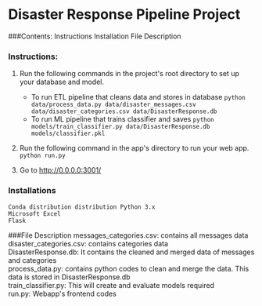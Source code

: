 # Disaster Response Pipeline Project

###Contents:
    Instructions
    Installation
    File Description


### Instructions:
1. Run the following commands in the project's root directory to set up your database and model.

    - To run ETL pipeline that cleans data and stores in database
        `python data/process_data.py data/disaster_messages.csv data/disaster_categories.csv data/DisasterResponse.db`
    - To run ML pipeline that trains classifier and saves
        `python models/train_classifier.py data/DisasterResponse.db models/classifier.pkl`

2. Run the following command in the app's directory to run your web app.
    `python run.py`

3. Go to http://0.0.0.0:3001/

### Installations
    Conda distribution distribution Python 3.x
    Microsoft Excel
    Flask
    
###File Description
    messages_categories.csv: contains all messages data <br>
    disaster_categories.csv: contains categories data <br>
    DisasterResponse.db: It contains the cleaned and merged data of messages and categories <br>
    process_data.py: contains python codes to clean and merge the data. This data is stored in DisasterResponse.db <br>
    train_classifier.py: This will create and evaluate models required <br>
    run.py: Webapp's frontend codes 
    
